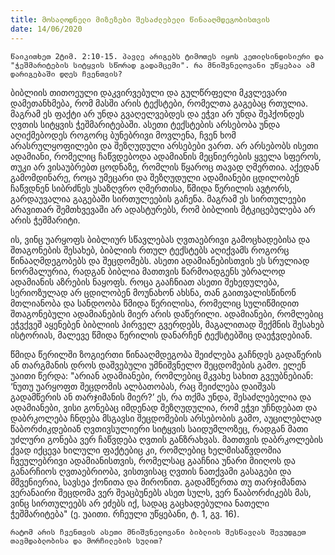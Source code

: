 ```yaml
---
title: მოსალოდნელი მიზეზები შესაძლებელი წინააღმდეგობისთვის
date: 14/06/2020
---
```


`წაიკითხეთ 2ტიმ. 2:10-15. პავლე არიგებს ტიმოთეს იყოს კეთილსინდისიერი და "ჭეშმარიტების სიტყვის სწორად გადამცემი". რა მნიშვნელოვანი უწყებაა ამ დარიგებაში დღეს ჩვენთვის?`

ბიბლიის თითოეული დაკვირვებული და გულწრფელი მკვლევარი დამეთანხმება, რომ მასში არის ტექსტები, რომელთა გაგებაც რთულია. მაგრამ ეს ფაქტი არ უნდა გვაღელვებდეს და ეჭვი არ უნდა შეჰქონდეს ღვთის სიტყვის ჭეშმარიტებაში. ასეთი ტექსტების არსებობა უნდა აღიქმებოდეს როგორც ბუნებრივი მოვლენა, ჩვენ ხომ არასრულყოფილები და შეზღუდული არსებები ვართ. არ არსებობს ისეთი ადამიანი, რომელიც ჩაწვდებოდა ადამიანის მეცნიერების ყველა სფეროს, თუკი არ ვისაუბრებთ ცოდნაზე, რომლის წყაროც თავად ღმერთია. აქედან გამომდინარე, როცა უმეცარი და შეზღუდული ადამიანები ცდილობენ ჩაწვდნენ სიბრძნეს უსაზღვრო ღმერთისა, წმიდა წერილის ავტორს, გარდაუვალია გაგებაში სირთულეების გაჩენა. მაგრამ ეს სირთულეები არავითარ შემთხვევაში არ ადასტურებს, რომ ბიბლიის მტკიცებულება არ არის ჭეშმარიტი.

ის, ვინც უარყოფს ბიბლიურ სწავლებას ღვთაებრივი გამოცხადებისა და შთაგონების შესახებ, ბიბლიის რთულ ტექსტებს აღიქვამს როგორც წინააღმდეგობებს და შეცდომებს. ასეთი ადამიანებისთვის ეს სრულიად ნორმალურია, რადგან ბიბლია მათთვის წარმოადგენს უბრალოდ ადამიანის აზრების ნაყოფს. როცა გააჩნიათ ასეთი შეხედულება, სერიოზულად არ ცდილობენ მოუნახონ ახსნა, თან გაითვალისწინონ მთლიანობა და სანდოობა წმიდა წერილისა, რომელიც სულიწმიდით შთაგონებული ადამიანების მიერ არის დაწერილი. ადამიანები, რომლებიც ეჭვქვეშ აყენებენ ბიბლიის პირველ გვერდებს, მაგალითად შექმნის შესახებ ისტორიას, მალევე წმიდა წერილის დანარჩენ ტექსტებშიც დაეჭვდებიან.

წმიდა წერილში ზოგიერთი წინააღმდეგობა შეიძლება გაჩნდეს გადაწერის ან თარგმანის დროს დაშვებული უმნიშვნელო შეცდომების გამო. ელენ უაითი წერდა: "არიან ადამიანები, რომლებიც მკვახე სახით გვეუბნებიან: ‘ნუთუ უარყოფთ შეცდომის ალბათობას, რაც შეიძლება დაიშვას გადამწერის ან თარჯიმანის მიერ?’ ეს, რა თქმა უნდა, შესაძლებელია და ადამიანები, ვისი გონებაც იმდენად შეზღუდულია, რომ ეჭვი უჩნდებათ და დაბრკოლება ჩნდება მსგავსი შეცდომების არსებობის გამო, აუცილებლად წაბორძიკდებიან ღვთივსულიერი სიტყვის საიდუმლოზეც, რადგან მათი უძლური გონება ვერ ჩაწვდება ღვთის განზრახვას. მათთვის დაბრკოლების ქვად იქცევა ხილული ფაქტებიც კი, რომლებიც ხელმისაწვდომია ჩვეულებრივი ადამიანისთვის, რომელსაც გააჩნია უნარი მიიღოს და განარჩიოს ღვთაებრიობა, ვისთვისაც ღვთის ნათქვამი გასაგები და მშვენიერია, სავსეა ქონითა და მირონით. გადამწერთა თუ თარჯიმანთა ვერანაირი შეცდომა ვერ შეაცბუნებს ასეთ სულს, ვერ წააბორძიკებს მას, ვინც სირთულეებს არ ეძებს იქ, სადაც გაცხადებულია ნათელი ჭეშმარიტება" (ე. უაითი. რჩეული უწყებანი, ტ. 1, გვ. 16).

`რატომ არის ჩვენთვის ასეთი მნიშვნელოვანი ბიბლიის შესწავლას შევუდგეთ თავმდაბლობისა და მორჩილების სულით?`